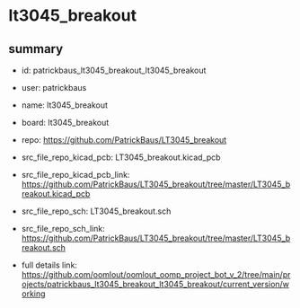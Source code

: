 # lt3045_breakout
 
## summary 
* id: patrickbaus_lt3045_breakout_lt3045_breakout
* user: patrickbaus
* name: lt3045_breakout
* board: lt3045_breakout
* repo: https://github.com/PatrickBaus/LT3045_breakout
* src_file_repo_kicad_pcb: LT3045_breakout.kicad_pcb
* src_file_repo_kicad_pcb_link: https://github.com/PatrickBaus/LT3045_breakout/tree/master/LT3045_breakout.kicad_pcb


* src_file_repo_sch: LT3045_breakout.sch
* src_file_repo_sch_link: https://github.com/PatrickBaus/LT3045_breakout/tree/master/LT3045_breakout.sch
* full details link: https://github.com/oomlout/oomlout_oomp_project_bot_v_2/tree/main/projects/patrickbaus_lt3045_breakout_lt3045_breakout/current_version/working  







